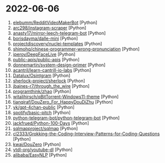 # 2022-06-06

1. [elebumm/RedditVideoMakerBot](https://github.com/elebumm/RedditVideoMakerBot "Create Reddit Videos with just✨ one command ✨") [Python]
2. [arc298/instagram-scraper](https://github.com/arc298/instagram-scraper "Scrapes an instagram user's photos and videos") [Python]
3. [anasty17/mirror-leech-telegram-bot](https://github.com/anasty17/mirror-leech-telegram-bot "Aria/qBittorrent Telegram mirror/leech bot") [Python]
4. [borisdayma/dalle-mini](https://github.com/borisdayma/dalle-mini "DALL·E Mini - Generate images from a text prompt") [Python]
5. [projectdiscovery/nuclei-templates](https://github.com/projectdiscovery/nuclei-templates "Community curated list of templates for the nuclei engine to find security vulnerabilities.") [Python]
6. [shimohq/chinese-programmer-wrong-pronunciation](https://github.com/shimohq/chinese-programmer-wrong-pronunciation "中国程序员容易发音错误的单词") [Python]
7. [iperov/DeepFaceLive](https://github.com/iperov/DeepFaceLive "Real-time face swap for PC streaming or video calls") [Python]
8. [public-apis/public-apis](https://github.com/public-apis/public-apis "A collective list of free APIs") [Python]
9. [donnemartin/system-design-primer](https://github.com/donnemartin/system-design-primer "Learn how to design large-scale systems. Prep for the system design interview. Includes Anki flashcards.") [Python]
10. [acantril/learn-cantrill-io-labs](https://github.com/acantril/learn-cantrill-io-labs "Standard and Advanced Demos for learn.cantrill.io courses") [Python]
11. [Datalux/Osintgram](https://github.com/Datalux/Osintgram "Osintgram is a OSINT tool on Instagram. It offers an interactive shell to perform analysis on Instagram account of any users by its nickname") [Python]
12. [sherlock-project/sherlock](https://github.com/sherlock-project/sherlock "🔎 Hunt down social media accounts by username across social networks") [Python]
13. [jbaines-r7/through_the_wire](https://github.com/jbaines-r7/through_the_wire "CVE-2022-26134 Proof of Concept") [Python]
14. [programthink/zhao](https://github.com/programthink/zhao "【编程随想】整理的《太子党关系网络》，专门揭露赵国的权贵") [Python]
15. [witalihirsch/qBitTorrent-Windows11-theme](https://github.com/witalihirsch/qBitTorrent-Windows11-theme "Windows 11 theme for qBitTorrent") [Python]
16. [tianqiraf/DouZero_For_HappyDouDiZhu](https://github.com/tianqiraf/DouZero_For_HappyDouDiZhu "基于DouZero定制AI实战欢乐斗地主") [Python]
17. [yk/gpt-4chan-public](https://github.com/yk/gpt-4chan-public "Code for GPT-4chan") [Python]
18. [spotify/basic-pitch](https://github.com/spotify/basic-pitch "A lightweight yet powerful audio-to-MIDI converter with pitch bend detection") [Python]
19. [python-telegram-bot/python-telegram-bot](https://github.com/python-telegram-bot/python-telegram-bot "We have made you a wrapper you can't refuse") [Python]
20. [jackfrued/Python-100-Days](https://github.com/jackfrued/Python-100-Days "Python - 100天从新手到大师") [Python]
21. [sqlmapproject/sqlmap](https://github.com/sqlmapproject/sqlmap "Automatic SQL injection and database takeover tool") [Python]
22. [cl2333/Grokking-the-Coding-Interview-Patterns-for-Coding-Questions](https://github.com/cl2333/Grokking-the-Coding-Interview-Patterns-for-Coding-Questions "") [Python]
23. [kwai/DouZero](https://github.com/kwai/DouZero "[ICML 2021] DouZero: Mastering DouDizhu with Self-Play Deep Reinforcement Learning | 斗地主AI") [Python]
24. [ytdl-org/youtube-dl](https://github.com/ytdl-org/youtube-dl "Command-line program to download videos from YouTube.com and other video sites") [Python]
25. [alibaba/EasyNLP](https://github.com/alibaba/EasyNLP "EasyNLP: A Comprehensive and Easy-to-use NLP Toolkit") [Python]

